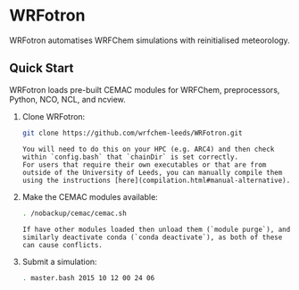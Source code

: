 # WRFotron

WRFotron automatises WRFChem simulations with reinitialised meteorology.

## Quick Start

WRFotron loads pre-built CEMAC modules for WRFChem, preprocessors, Python, NCO, NCL, and ncview. 

1. Clone WRFotron:
    ```bash
    git clone https://github.com/wrfchem-leeds/WRFotron.git
    ```
    ```{note}
    You will need to do this on your HPC (e.g. ARC4) and then check within `config.bash` that `chainDir` is set correctly.
    For users that require their own executables or that are from outside of the University of Leeds, you can manually compile them using the instructions [here](compilation.html#manual-alternative).
    ```
2. Make the CEMAC modules available:
    ```bash
    . /nobackup/cemac/cemac.sh
    ```
    ```{note}
    If have other modules loaded then unload them (`module purge`), and similarly deactivate conda (`conda deactivate`), as both of these can cause conflicts.
    ```
3. Submit a simulation:  
    ```bash
    . master.bash 2015 10 12 00 24 06
    ```  

